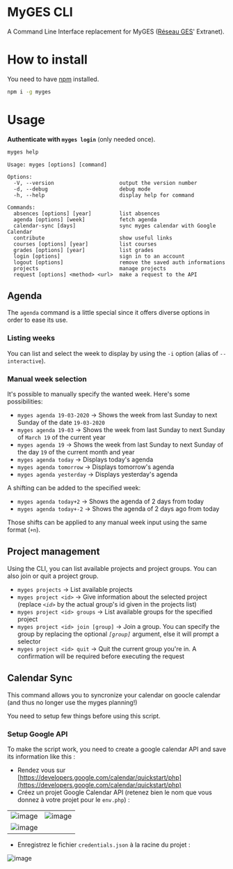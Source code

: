 # MyGES CLI
A Command Line Interface replacement for MyGES ([Réseau GES](http://www.reseau-ges.fr/)' Extranet).

# How to install
You need to have [npm](https://www.npmjs.com/get-npm) installed.
```bash
npm i -g myges
```

# Usage
**Authenticate with `myges login`** (only needed once).
```bash
myges help
```
```
Usage: myges [options] [command]

Options:
  -V, --version                     output the version number
  -d, --debug                       debug mode
  -h, --help                        display help for command

Commands:
  absences [options] [year]         list absences
  agenda [options] [week]           fetch agenda
  calendar-sync [days]              sync myges calendar with Google Calendar
  contribute                        show useful links
  courses [options] [year]          list courses
  grades [options] [year]           list grades
  login [options]                   sign in to an account
  logout [options]                  remove the saved auth informations
  projects                          manage projects
  request [options] <method> <url>  make a request to the API
```

## Agenda
The `agenda` command is a little special since it offers diverse options in order to ease its use.

### Listing weeks
You can list and select the week to display by using the `-i` option (alias of `--interactive`).

### Manual week selection
It's possible to manually specify the wanted week. Here's some possibilities:
- `myges agenda 19-03-2020` -> Shows the week from last Sunday to next Sunday of the date `19-03-2020`
- `myges agenda 19-03` -> Shows the week from last Sunday to next Sunday of `March 19` of the current year
- `myges agenda 19` -> Shows the week from last Sunday to next Sunday of the day `19` of the current month and year
- `myges agenda today` -> Displays today's agenda
- `myges agenda tomorrow` -> Displays tomorrow's agenda
- `myges agenda yesterday` -> Displays yesterday's agenda

A shifting can be added to the specified week:
- `myges agenda today+2` -> Shows the agenda of 2 days from today
- `myges agenda today+-2` -> Shows the agenda of 2 days ago from today

Those shifts can be applied to any manual week input using the same format (`+n`).

## Project management
Using the CLI, you can list available projects and project groups.
You can also join or quit a project group.

- `myges projects` -> List available projects
- `myges project <id>` -> Give information about the selected project (replace *`<id>`* by the actual group's id given in the projects list)
- `myges project <id> groups` -> List available groups for the specified project
- `myges project <id> join [group]` -> Join a group. You can specify the group by replacing the optional *`[group]`* argument, else it will prompt a selector
- `myges project <id> quit` -> Quit the current group you're in. A confirmation will be required before executing the request

## Calendar Sync

This command allows you to syncronize your calendar on goocle calendar (and thus no longer use the myges planning!)

You need to setup few things before using this script.

### Setup Google API

To make the script work, you need to create a google calendar API and save its information like this :

* Rendez vous sur [https://developers.google.com/calendar/quickstart/php](https://developers.google.com/calendar/quickstart/php)
* Créez un projet Google Calendar API (retenez bien le nom que vous donnez à votre projet pour le `env.php`) : 

|                                           |                                           |
| ----------------------------------------- | ----------------------------------------- |
| ![image](https://i.imgur.com/xZkQC03.png) | ![image](https://i.imgur.com/QVQ6vH2.png) |
| ![image](https://i.imgur.com/AmHIOfb.png) |                                           |

* Enregistrez le fichier `credentials.json` à la racine du projet :

![image](https://i.imgur.com/XxVO6z5.png)
